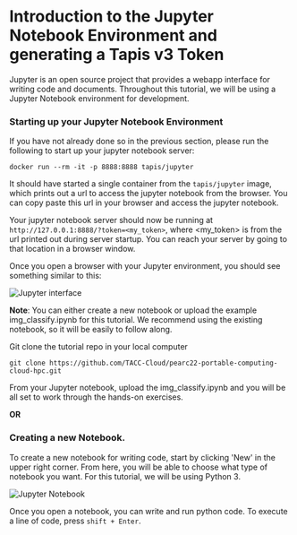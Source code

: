 Introduction to the Jupyter Notebook Environment and generating a Tapis v3 Token
===


Jupyter is an open source project that provides a webapp interface for writing code and documents. Throughout this tutorial, we will be using a Jupyter Notebook environment for development. 

### Starting up your Jupyter Notebook Environment

If you have not already done so in the previous section, please run the following to start up your jupyter notebook
server:
```
docker run --rm -it -p 8888:8888 tapis/jupyter
```

It should have started a single container from the `tapis/jupyter` image, which prints out a url to access the jupyter
notebook from the browser. You can copy paste this url in your browser and access the jupyter notebook.

Your jupyter notebook server should now be running at `http://127.0.0.1:8888/?token=<my_token>`, where <my_token> is
from the url printed out during server startup.
You can reach your server by going to that location in a browser window.

Once you open a browser with your Jupyter environment, you should see something similar to this: 

<img src="../images/jupyter1.png" class="img-responsive" alt="Jupyter interface"> 

**Note**: You can either create a new notebook or upload the example img_classify.ipynb for this tutorial. We recommend using the existing notebook, so it will be easily to follow along.

Git clone the tutorial repo in your local computer

```
git clone https://github.com/TACC-Cloud/pearc22-portable-computing-cloud-hpc.git

```
From your Jupyter notebook, upload the img_classify.ipynb and you will be all set to work through the hands-on exercises.

**OR**

### Creating a new Notebook.

To create a new notebook for writing code, start by clicking 'New' in the upper right corner. From here, you will be able to choose what type of notebook you want. For this tutorial, we will be using Python 3. 

<img src="../images/jupyter2.png" alt="Jupyter Notebook">

Once you open a notebook, you can write and run python code. To execute a line of code, press `shift + Enter`. 


